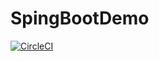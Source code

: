 # SpingBootDemo
[![CircleCI](https://circleci.com/gh/giri-shhh/SpingBoot.svg?style=svg)](https://circleci.com/gh/giri-shhh/SpingBoot)
